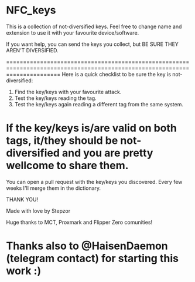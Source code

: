 # NFC_keys

This is a collection of not-diversified keys.
Feel free to change name and extension to use it with your favourite device/software.


If you want help, you can send the keys you collect, but BE SURE THEY AREN'T DIVERSIFIED.

============================================================================================================================
  Here is a quick checklist to be sure the key is not-diversified:
 
  1) Find the key/keys with your favourite attack.
  2) Test the key/keys reading the tag.
  3) Test the key/keys again reading a different tag from the same system.
 
  If the key/keys is/are valid on both tags, it/they should be not-diversified and you are pretty wellcome to share them.
============================================================================================================================

You can open a pull request with the key/keys you discovered.
Every few weeks I'll merge them in the dictionary.

THANK YOU!

Made with love by Stepzor



Huge thanks to MCT, Proxmark and Flipper Zero comunities!
# Thanks also to @HaisenDaemon (telegram contact) for starting this work :)
